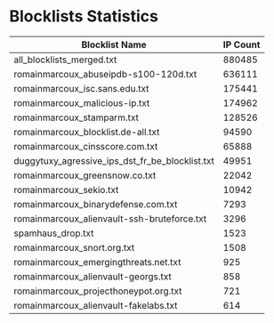 # Blocklists Statistics
| Blocklist Name | IP Count |
|----|----|
| all_blocklists_merged.txt | 880485 |
| romainmarcoux_abuseipdb-s100-120d.txt | 636111 |
| romainmarcoux_isc.sans.edu.txt | 175441 |
| romainmarcoux_malicious-ip.txt | 174962 |
| romainmarcoux_stamparm.txt | 128526 |
| romainmarcoux_blocklist.de-all.txt | 94590 |
| romainmarcoux_cinsscore.com.txt | 65888 |
| duggytuxy_agressive_ips_dst_fr_be_blocklist.txt | 49951 |
| romainmarcoux_greensnow.co.txt | 22042 |
| romainmarcoux_sekio.txt | 10942 |
| romainmarcoux_binarydefense.com.txt | 7293 |
| romainmarcoux_alienvault-ssh-bruteforce.txt | 3296 |
| spamhaus_drop.txt | 1523 |
| romainmarcoux_snort.org.txt | 1508 |
| romainmarcoux_emergingthreats.net.txt | 925 |
| romainmarcoux_alienvault-georgs.txt | 858 |
| romainmarcoux_projecthoneypot.org.txt | 721 |
| romainmarcoux_alienvault-fakelabs.txt | 614 |
